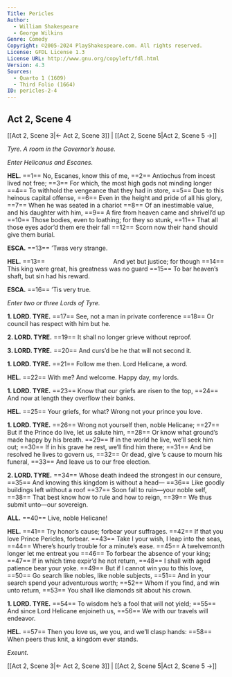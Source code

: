 ```yaml
---
Title: Pericles
Author: 
  - William Shakespeare
  - George Wilkins
Genre: Comedy
Copyright: ©2005-2024 PlayShakespeare.com. All rights reserved.
License: GFDL License 1.3
License URL: http://www.gnu.org/copyleft/fdl.html
Version: 4.3
Sources:
  - Quarto 1 (1609)
  - Third Folio (1664)
ID: pericles-2-4
---
```


## Act 2, Scene 4
[[Act 2, Scene 3|← Act 2, Scene 3]] | [[Act 2, Scene 5|Act 2, Scene 5 →]]

*Tyre. A room in the Governor’s house.*

*Enter Helicanus and Escanes.*

**HEL.**
==1== No, Escanes, know this of me,
==2== Antiochus from incest lived not free;
==3== For which, the most high gods not minding longer
==4== To withhold the vengeance that they had in store,
==5== Due to this heinous capital offense,
==6== Even in the height and pride of all his glory,
==7== When he was seated in a chariot
==8== Of an inestimable value, and his daughter with him,
==9== A fire from heaven came and shrivell’d up
==10== Those bodies, even to loathing; for they so stunk,
==11== That all those eyes ador’d them ere their fall
==12== Scorn now their hand should give them burial.

**ESCA.**
==13== ’Twas very strange.

**HEL.**
==13==            And yet but justice; for though
==14== This king were great, his greatness was no guard
==15== To bar heaven’s shaft, but sin had his reward.

**ESCA.**
==16== ’Tis very true.

*Enter two or three Lords of Tyre.*

**1. LORD. TYRE.**
==17== See, not a man in private conference
==18== Or council has respect with him but he.

**2. LORD. TYRE.**
==19== It shall no longer grieve without reproof.

**3. LORD. TYRE.**
==20== And curs’d be he that will not second it.

**1. LORD. TYRE.**
==21== Follow me then. Lord Helicane, a word.

**HEL.**
==22== With me? And welcome. Happy day, my lords.

**1. LORD. TYRE.**
==23== Know that our griefs are risen to the top,
==24== And now at length they overflow their banks.

**HEL.**
==25== Your griefs, for what? Wrong not your prince you love.

**1. LORD. TYRE.**
==26== Wrong not yourself then, noble Helicane;
==27== But if the Prince do live, let us salute him,
==28== Or know what ground’s made happy by his breath.
==29== If in the world he live, we’ll seek him out;
==30== If in his grave he rest, we’ll find him there;
==31== And be resolved he lives to govern us,
==32== Or dead, give ’s cause to mourn his funeral,
==33== And leave us to our free election.

**2. LORD. TYRE.**
==34== Whose death indeed the strongest in our censure,
==35== And knowing this kingdom is without a head⁠—
==36== Like goodly buildings left without a roof
==37== Soon fall to ruin—your noble self,
==38== That best know how to rule and how to reign,
==39== We thus submit unto—our sovereign.

**ALL.**
==40== Live, noble Helicane!

**HEL.**
==41== Try honor’s cause; forbear your suffrages.
==42== If that you love Prince Pericles, forbear.
==43== Take I your wish, I leap into the seas,
==44== Where’s hourly trouble for a minute’s ease.
==45== A twelvemonth longer let me entreat you
==46== To forbear the absence of your king;
==47== If in which time expir’d he not return,
==48== I shall with aged patience bear your yoke.
==49== But if I cannot win you to this love,
==50== Go search like nobles, like noble subjects,
==51== And in your search spend your adventurous worth;
==52== Whom if you find, and win unto return,
==53== You shall like diamonds sit about his crown.

**1. LORD. TYRE.**
==54== To wisdom he’s a fool that will not yield;
==55== And since Lord Helicane enjoineth us,
==56== We with our travels will endeavor.

**HEL.**
==57== Then you love us, we you, and we’ll clasp hands:
==58== When peers thus knit, a kingdom ever stands.

*Exeunt.*

[[Act 2, Scene 3|← Act 2, Scene 3]] | [[Act 2, Scene 5|Act 2, Scene 5 →]]
